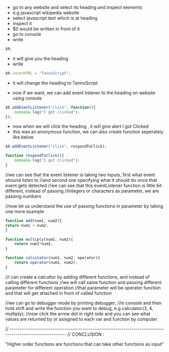  
 
 * go to any website and select its heading and inspect elements 
 * e.g javascript wikipedia website
 * select javascript text which is at heading
 * inspect it
 * $0 would be written in front of it
 * go to console 
 * write 
```javascript
$0;
```
* it will give you the heading
* write 
```javascript
$0.innerHTML = "TannuScript";
```
* it will change the heading to TannuScript

* now if we want, we can add event listener to the heading on website using console
```javascript
$0.addEventListener("click", function(){
    console.log("I got clicked");
});
```
* now when we will click the heading , it will give alert I got Clicked
* this was an anonymous function, we can also create function seperately like below
```javascript
$0.addEventListener("click", respondToClick);

function respondToClick(){
    console.log("I got clicked");
}
```

//we can see that the event listener is taking two inputs, first what event shound listen to 
//and second one specifying what it should do once that event gets detected
//we can see that this eventListener function is little bit different, instead of passing 
//integers or characters as parameter, we are passing numbers

//now let us understand the use of passing functions in parameter by taking one more example
```javascript
function add(num1, num2){
return num1 + num2;
}

function multiply(num1, num2){
    return num1*num2;
}

function calculator(num1, num2, operator){
    return operator(num1, num2);
}
```
//i can create a calcultor by adding different functions, and instead of calling different functions
//we will call same function and passing different parameter for different operation
//that parameter will be operator  function and that will get attached in front of called function

//we can go to debugger mode by printing
debugger; //in console and then hold shift and write the function you want to debug, e.g
calculator(3, 4, multiply);
//now click the arrow dot in right side and you can see what values are returned by or asisgned to each var and function by computer

// ----------------------------------------------------------------------------------------------------------
// CONCLUSION : 

"Higher order functions are functions that can take other functions as input"



















